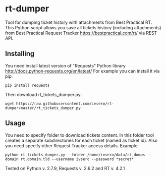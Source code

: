 # rt-dumper
Tool for dumping ticket history with attachments from Best Practical RT.
This Python script allows you save all tickets history (including attachments) from Best Practical Request Tracker https://bestpractical.com/rt/ via REST API.

## Installing
You need install latest version of "Requests" Python library http://docs.python-requests.org/en/latest/ For example you can install it via pip:
```
pip install requests
```

Then download rt_tickets_dumper.py:
```
wget https://raw.githubusercontent.com/ivsero/rt-dumper/master/rt_tickets_dumper.py
```

## Usage
You need to specify folder to download tickets content. In this folder tool creates a separate subdirectories for each ticket (named as ticket id).
Also you need specify other Request Tracker access details.
Example:
```
python rt_tickets_dumper.py --folder /home/ivsero/data/rt_dumps --domain rt.domain.tld --username ivsero --password *secret*
```
Tested on Python v. 2.7.9, Requests v. 2.6.2 and RT v. 4.2.1
